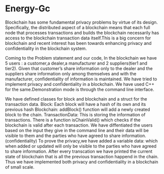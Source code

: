# Energy-Gc


Blockchain has some fundamental privacy problems by virtue of its design. Specifically, the distributed aspect of a blockchain means that each full node that processes transactions and builds the blockchain necessarily has access to the blockchain transaction data itself.This is a big concern for blockchain and recent interest has been towards enhancing privacy and confidentiality in the blockchain system.

Coming to the Problem statement and our code,
In the blockchain we have 5 users : a customer,a dealer,a manufacturer and 2 suppliers(tier1 and tier2).
Given that  customer’s share information  only to the dealer and the suppliers share information only among themselves and with the manufacturer, confidentiality of information is maintained.
We have tried to implement privacy and confidentiality in a blockchain.
We have used C++ for the same.Demonstration mode is through the command line interface.

We have defined classes for block and blockchain and a struct for the transaction data.
Block:
Each block will have a hash of its own and its previous hash
Blockchain:
addBlock() function will add a newly created block to the chain.
TransactionData:
This is storing the information of transactions.
There is a function isChainValid() which checks if the blockchain is valid after each transaction.
We have diffentiated the users based on the input they give in the command line and their data will be visible to them and the parties who have agreed to share information.(confidentiality)
To prove the privacy,we have added a variable data: which when added or updated will only be visible to the parties who have agreed to share information.
After every transcation we have printed the current state of blockchain that is all the previous transaction happend in the chain.
Thus we have implemented both privacy and confidentiality in a blockchain of small scale.



